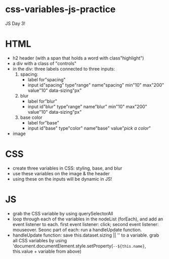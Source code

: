# css-variables-js-practice
JS Day 3! 

# HTML 
- h2 header (with a span that holds a word with class"highlight")
- a div with a class of "controls" 
- in the div: three labels connected to three inputs: 
    1. spacing: 
        - label for"spacing"
        - input id"spacing" type"range" name"spacing" min"10" max"200" value"10" data-sizing"px"
    2. blur
        - label for"blur"
        - input id"blur" type"range" name"blur" min"10" max"200" value"10" data-sizing"px"
    3. base color 
        - label for"base"
        - input id"base" type"color" name"base" value"*pick a color*" 
- image 

# CSS
- create three variables in CSS: styling, base, and blur 
- use these variables on the image & the header
- using these on the inputs will be dynamic in JS! 

# JS
- grab the CSS variable by using querySelectorAll 
- loop through each of the variables in the nodeList (forEach), and add an event listener to each. first event listener: click; second event listener: mouseover. Seonc part of each: run a handleUpdate function.
- handleUpdate function: save this.dataset.sizing || '' to a variable. grab all CSS variables by using 'document.documentElement.style.setProperty(`--${this.name}`, this.value + variable from above)